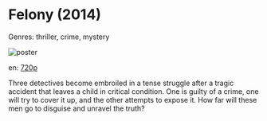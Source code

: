 # Felony (2014)

Genres: thriller, crime, mystery

![poster](http://image.tmdb.org/t/p/w500/5z67bSHEegu40uR8KQzFoyFVmq6.jpg)

en:
  [720p](magnet:?xt=urn:btih:48AA374CD1B31685F4A7CD9E0794E6DDE323198F&tr=udp://glotorrents.pw:6969/announce&tr=udp://tracker.opentrackr.org:1337/announce&tr=udp://torrent.gresille.org:80/announce&tr=udp://tracker.openbittorrent.com:80&tr=udp://tracker.coppersurfer.tk:6969&tr=udp://tracker.leechers-paradise.org:6969&tr=udp://p4p.arenabg.ch:1337&tr=udp://tracker.internetwarriors.net:1337)
  


Three detectives become embroiled in a tense struggle after a tragic accident that leaves a child in critical condition. One is guilty of a crime, one will try to cover it up, and the other attempts to expose it. How far will these men go to disguise and unravel the truth?